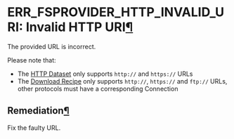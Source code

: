 ERR\_FSPROVIDER\_HTTP\_INVALID\_URI: Invalid HTTP URI[¶](#err-fsprovider-http-invalid-uri-invalid-http-uri "Permalink to this heading")
=======================================================================================================================================


The provided URL is incorrect.


Please note that:


* The [HTTP Dataset](../../connecting/http.html) only supports `http://` and `https://` URLs
* The [Download Recipe](../../other_recipes/download.html) only supports `http://`, `https://` and `ftp://`
URLs, other protocols must have a corresponding Connection



Remediation[¶](#remediation "Permalink to this heading")
--------------------------------------------------------


Fix the faulty URL.